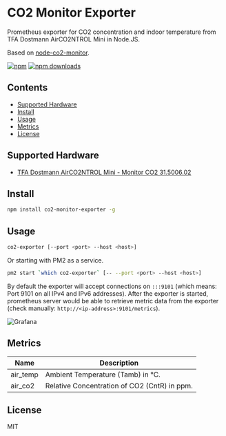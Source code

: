 # CO2 Monitor Exporter

Prometheus exporter for CO2 concentration and indoor temperature from TFA Dostmann AirCO2NTROL Mini in Node.JS.

Based on [node-co2-monitor](https://github.com/huhamhire/node-co2-monitor).

[![npm](https://img.shields.io/npm/v/co2-monitor-exporter.svg)](https://www.npmjs.com/package/co2-monitor-exporter)
[![npm downloads](https://img.shields.io/npm/dm/co2-monitor-exporter.svg)](https://www.npmjs.com/package/co2-monitor-exporter)


## Contents

* [Supported Hardware](#supported-hardware)
* [Install](#install)
* [Usage](#usage)
* [Metrics](#metrics)
* [License](#license)


## Supported Hardware

* [TFA Dostmann AirCO2NTROL Mini - Monitor CO2 31.5006.02](https://www.amazon.de/dp/B00TH3OW4Q)


## Install

```bash
npm install co2-monitor-exporter -g
```


## Usage

```bash
co2-exporter [--port <port> --host <host>]
```

Or starting with PM2 as a service.
```bash
pm2 start `which co2-exporter` [-- --port <port> --host <host>]
```

By default the exporter will accept connections on `:::9101` (which means: Port 9101 on all IPv4 and IPv6 addresses). After the exporter is started, prometheus server would be able to retrieve metric data from the exporter (check manually: `http://<ip-address>:9101/metrics`).

![Grafana](https://huhamhire.github.io/co2-monitor-exporter/images/grafana.png)


## Metrics

  Name  | Description
--------|-------------
air_temp| Ambient Temperature (Tamb) in ℃.
air_co2 | Relative Concentration of CO2 (CntR) in ppm.


## License

MIT

